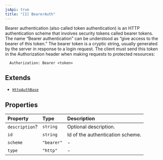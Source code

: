 ```yaml
---
jsApi: true
title: "[I] BearerAuth"
---
```


Bearer authentication (also called token authentication) is an HTTP authentication scheme that involves security tokens called bearer tokens.
The name “Bearer authentication” can be understood as “give access to the bearer of this token.” The bearer token is a cryptic string, usually generated by the server in response to a login request.
The client must send this token in the Authorization header when making requests to protected resources:

```
  Authorization: Bearer <token>
```

## Extends

- [`HttpAuthBase`](Interface.HttpAuthBase.md)

## Properties

| Property       | Type       | Description                      |
| :------------- | :--------- | :------------------------------- |
| `description`? | `string`   | Optional description.            |
| `id`           | `string`   | Id of the authentication scheme. |
| `scheme`       | `"bearer"` | -                                |
| `type`         | `"http"`   | -                                |
